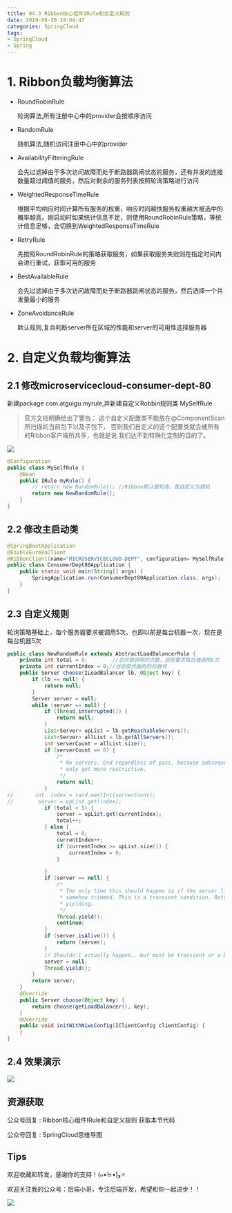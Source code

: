 ```yaml
---
title: 04.3 Ribbon核心组件IRule和自定义规则
date: 2019-08-30 19:04:47
categories: SpringCloud
tags:
- SpringCloud
- Spring
---
```


# 1. Ribbon负载均衡算法
- RoundRobinRule

    轮询算法,所有注册中心中的provider会按顺序访问

<!--more-->

- RandomRule

    随机算法,随机访问注册中心中的provider

- AvailabilityFilteringRule

    会先过滤掉由于多次访问故障而处于断路器跳闸状态的服务，还有并发的连接数量超过阈值的服务，然后对剩余的服务列表按照轮询策略进行访问

- WeightedResponseTimeRule

    根据平均响应时间计算所有服务的权重，响应时间越快服务权重越大被选中的概率越高。刚启动时如果统计信息不足，则使用RoundRobinRule策略，等统计信息足够，会切换到WeightedResponseTimeRule

- RetryRule

    先按照RoundRobinRule的策略获取服务，如果获取服务失败则在指定时间内会进行重试，获取可用的服务

- BestAvailableRule

    会先过滤掉由于多次访问故障而处于断路器跳闸状态的服务，然后选择一个并发量最小的服务

- ZoneAvoidanceRule

    默认规则,复合判断server所在区域的性能和server的可用性选择服务器

# 2. 自定义负载均衡算法
## 2.1  修改microservicecloud-consumer-dept-80
新建package com.atguigu.myrule,并新建自定义Robbin规则类 MySelfRule
>  官方文档明确给出了警告： 
这个自定义配置类不能放在@ComponentScan所扫描的当前包下以及子包下， 
否则我们自定义的这个配置类就会被所有的Ribbon客户端所共享，也就是说 
我们达不到特殊化定制的目的了。

![](https://raw.githubusercontent.com/lujiahao0708/PicRepo/master/blogPic/SpringCloud/%E5%B0%9A%E7%A1%85%E8%B0%B7-SpringCloud%E6%95%99%E7%A8%8B/04.3%20Ribbon%E6%A0%B8%E5%BF%83%E7%BB%84%E4%BB%B6IRule%E5%92%8C%E8%87%AA%E5%AE%9A%E4%B9%89%E8%A7%84%E5%88%99/1.png)

```java
@Configuration
public class MySelfRule {
    @Bean
    public IRule myRule() {
        // return new RandomRule(); //Ribbon默认是轮询，我自定义为随机
        return new NewRandomRule();
    }
}
```

## 2.2 修改主启动类
```java
@SpringBootApplication
@EnableEurekaClient
@RibbonClient(name="MICROSERVICECLOUD-DEPT", configuration= MySelfRule.class)
public class ConsumerDept80Application {
    public static void main(String[] args) {
        SpringApplication.run(ConsumerDept80Application.class, args);
    }
}
```

## 2.3 自定义规则
轮询策略基础上，每个服务器要求被调用5次。也即以前是每台机器一次，现在是每台机器5次

```java
public class NewRandomRule extends AbstractLoadBalancerRule {
    private int total = 0;        //总共被调用的次数，目前要求每台被调用5次
    private int currentIndex = 0;//当前提供服务的机器号
    public Server choose(ILoadBalancer lb, Object key) {
        if (lb == null) {
            return null;
        }
        Server server = null;
        while (server == null) {
            if (Thread.interrupted()) {
                return null;
            }
            List<Server> upList = lb.getReachableServers();
            List<Server> allList = lb.getAllServers();
            int serverCount = allList.size();
            if (serverCount == 0) {
                /*
                 * No servers. End regardless of pass, because subsequent passes
                 * only get more restrictive.
                 */
                return null;
            }
//       int  index = rand.nextInt(serverCount); 
//        server = upList.get(index); 
            if (total < 5) {
                server = upList.get(currentIndex);
                total++;
            } else {
                total = 0;
                currentIndex++;
                if (currentIndex >= upList.size()) {
                    currentIndex = 0;
                }

            }
            if (server == null) {
                /*
                 * The only time this should happen is if the server list were
                 * somehow trimmed. This is a transient condition. Retry after
                 * yielding.
                 */
                Thread.yield();
                continue;
            }
            if (server.isAlive()) {
                return (server);
            }
            // Shouldn't actually happen.. but must be transient or a bug.
            server = null;
            Thread.yield();
        }
        return server;
    }
    @Override
    public Server choose(Object key) {
        return choose(getLoadBalancer(), key);
    }
    @Override
    public void initWithNiwsConfig(IClientConfig clientConfig) {
    }
}
```

## 2.4 效果演示

![](https://raw.githubusercontent.com/lujiahao0708/PicRepo/master/blogPic/SpringCloud/%E5%B0%9A%E7%A1%85%E8%B0%B7-SpringCloud%E6%95%99%E7%A8%8B/04.3%20Ribbon%E6%A0%B8%E5%BF%83%E7%BB%84%E4%BB%B6IRule%E5%92%8C%E8%87%AA%E5%AE%9A%E4%B9%89%E8%A7%84%E5%88%99/2.Ribbon%E8%87%AA%E5%AE%9A%E4%B9%89%E7%AE%97%E6%B3%95%E6%BC%94%E7%A4%BA.gif)

## 资源获取
公众号回复 : Ribbon核心组件IRule和自定义规则 获取本节代码

公众号回复 : SpringCloud思维导图

## Tips
欢迎收藏和转发，感谢你的支持！(๑•̀ㅂ•́)و✧ 

欢迎关注我的公众号：后端小哥，专注后端开发，希望和你一起进步！！

![](https://github.com/lujiahao0708/PicRepo/raw/master/公众号二维码.jpg)
